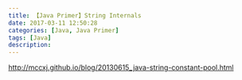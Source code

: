 ```yaml
---
title: 【Java Primer】String Internals
date: 2017-03-11 12:50:28
categories: [Java, Java Primer]
tags: [Java]
description:
---
```


http://mccxj.github.io/blog/20130615_java-string-constant-pool.html

